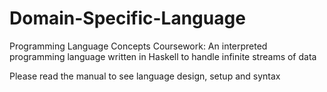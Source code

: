 # Domain-Specific-Language
Programming Language Concepts Coursework: An interpreted programming language written in Haskell to handle infinite streams of data

Please read the manual to see language design, setup and syntax
